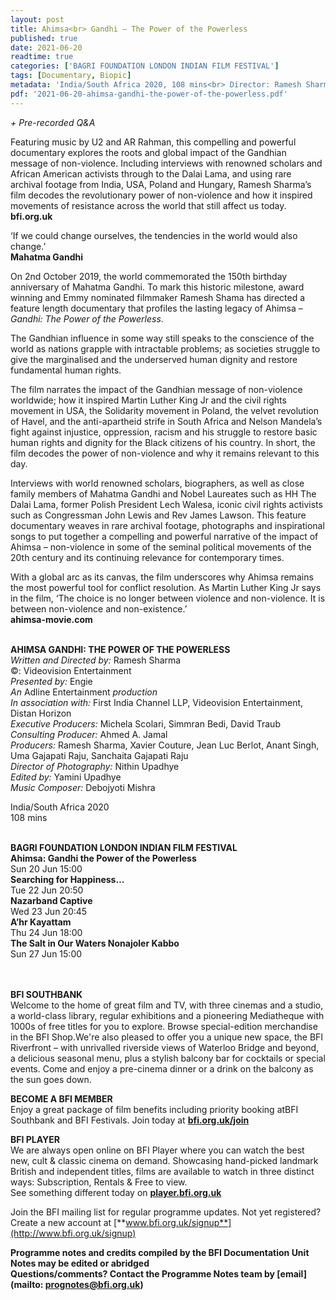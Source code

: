 ```yaml
---
layout: post
title: Ahimsa<br> Gandhi – The Power of the Powerless
published: true
date: 2021-06-20
readtime: true
categories: ['BAGRI FOUNDATION LONDON INDIAN FILM FESTIVAL']
tags: [Documentary, Biopic]
metadata: 'India/South Africa 2020, 108 mins<br> Director: Ramesh Sharma'
pdf: '2021-06-20-ahimsa-gandhi-the-power-of-the-powerless.pdf'
---
```


_+ Pre-recorded Q&A_

Featuring music by U2 and AR Rahman, this compelling and powerful documentary explores the roots and global impact of the Gandhian message of non-violence. Including interviews with renowned scholars and African American activists through to the Dalai Lama, and using rare archival footage from India, USA, Poland and Hungary, Ramesh Sharma’s film decodes the revolutionary power of non-violence and how it inspired movements of resistance across the world that still affect us today.<br>
**bfi.org.uk**

‘If we could change ourselves, the tendencies in the world would also change.’<br>
**Mahatma Gandhi**

On 2nd October 2019, the world commemorated the 150th birthday anniversary of Mahatma Gandhi. To mark this historic milestone, award winning and Emmy nominated filmmaker Ramesh Shama has directed a feature length documentary that profiles the lasting legacy of Ahimsa – _Gandhi: The Power of the Powerless_.

The Gandhian influence in some way still speaks to the conscience of the world as nations grapple with intractable problems; as societies struggle to give the marginalised and the underserved human dignity and restore fundamental human rights.

The film narrates the impact of the Gandhian message of non-violence worldwide; how it inspired Martin Luther King Jr and the civil rights movement in USA, the Solidarity movement in Poland, the velvet revolution of Havel, and the anti-apartheid strife in South Africa and Nelson Mandela’s fight against injustice, oppression, racism and his struggle to restore basic human rights and dignity for the Black citizens of his country. In short, the film decodes the power of non-violence and why it remains relevant to this day.

Interviews with world renowned scholars, biographers, as well as close family members of Mahatma Gandhi and Nobel Laureates such as HH The Dalai Lama, former Polish President Lech Walesa, iconic civil rights activists such as Congressman John Lewis and Rev James Lawson. This feature documentary weaves in rare archival footage, photographs and inspirational songs to put together a compelling and powerful narrative of the impact of Ahimsa – non-violence in some of the seminal political movements of the 20th century and its continuing relevance for contemporary times.

With a global arc as its canvas, the film underscores why Ahimsa remains the most powerful tool for conflict resolution. As Martin Luther King Jr says in the film, ‘The choice is no longer between violence and non-violence. It is between non-violence and non-existence.’<br>
**ahimsa-movie.com**
<br><br>

**AHIMSA  GANDHI: THE POWER OF THE POWERLESS**<br>
_Written and Directed by:_ Ramesh Sharma<br>
©:  Videovision Entertainment<br>
_Presented by:_ Engie<br>
_An_ Adline Entertainment _production_<br>
_In association with:_ First India Channel LLP, Videovision Entertainment, Distan Horizon<br>
_Executive Producers:_ Michela Scolari, Simmran Bedi, David Traub<br>
_Consulting Producer:_ Ahmed A. Jamal<br>
_Producers:_ Ramesh Sharma, Xavier Couture, Jean Luc Berlot, Anant Singh, Uma Gajapati Raju, Sanchaita Gajapati Raju<br>
_Director of Photography:_ Nithin Upadhye<br>
_Edited by:_ Yamini Upadhye<br>
_Music Composer:_ Debojyoti Mishra<br>

India/South Africa 2020<br>
108 mins
<br><br>

**BAGRI FOUNDATION LONDON INDIAN FILM FESTIVAL**<br>
**Ahimsa: Gandhi the Power of the Powerless**<br>
Sun 20 Jun 15:00<br>
**Searching for Happiness…**<br>
Tue 22 Jun 20:50<br>
**Nazarband Captive**<br>
Wed 23 Jun 20:45<br>
**A’hr Kayattam**<br>
Thu 24 Jun 18:00<br>
**The Salt in Our Waters Nonajoler Kabbo**<br>
Sun 27 Jun 15:00<br>
<br><br>

**BFI SOUTHBANK**  
Welcome to the home of great film and TV, with three cinemas and a studio, a world-class library, regular exhibitions and a pioneering Mediatheque with 1000s of free titles for you to explore. Browse special-edition merchandise in the BFI Shop.We&#39;re also pleased to offer you a unique new space, the BFI Riverfront – with unrivalled riverside views of Waterloo Bridge and beyond, a delicious seasonal menu, plus a stylish balcony bar for cocktails or special events. Come and enjoy a pre-cinema dinner or a drink on the balcony as the sun goes down.  

**BECOME A BFI MEMBER**  
Enjoy a great package of film benefits including priority booking atBFI Southbank and BFI Festivals. Join today at [**bfi.org.uk/join**](http://www.bfi.org.uk/join)  

**BFI PLAYER**  
 We are always open online on BFI Player where you can watch the best new, cult &amp; classic cinema on demand. Showcasing hand-picked landmark British and independent titles, films are available to watch in three distinct ways: Subscription, Rentals &amp; Free to view.<br> 
See something different today on [**player.bfi.org.uk**](https://player.bfi.org.uk/)

Join the BFI mailing list for regular programme updates. Not yet registered? Create a new account at [**www.bfi.org.uk/signup**](http://www.bfi.org.uk/signup)

**Programme notes and credits compiled by the BFI Documentation Unit  
Notes may be edited or abridged  
Questions/comments? Contact the Programme Notes team by [email](mailto: prognotes@bfi.org.uk)**

